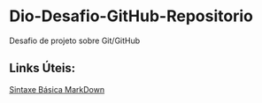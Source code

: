 # Dio-Desafio-GitHub-Repositorio
Desafio de projeto sobre Git/GitHub
## Links Úteis:
[Sintaxe Básica MarkDown](https://www.markdownguide.org/basic-syntax/)
